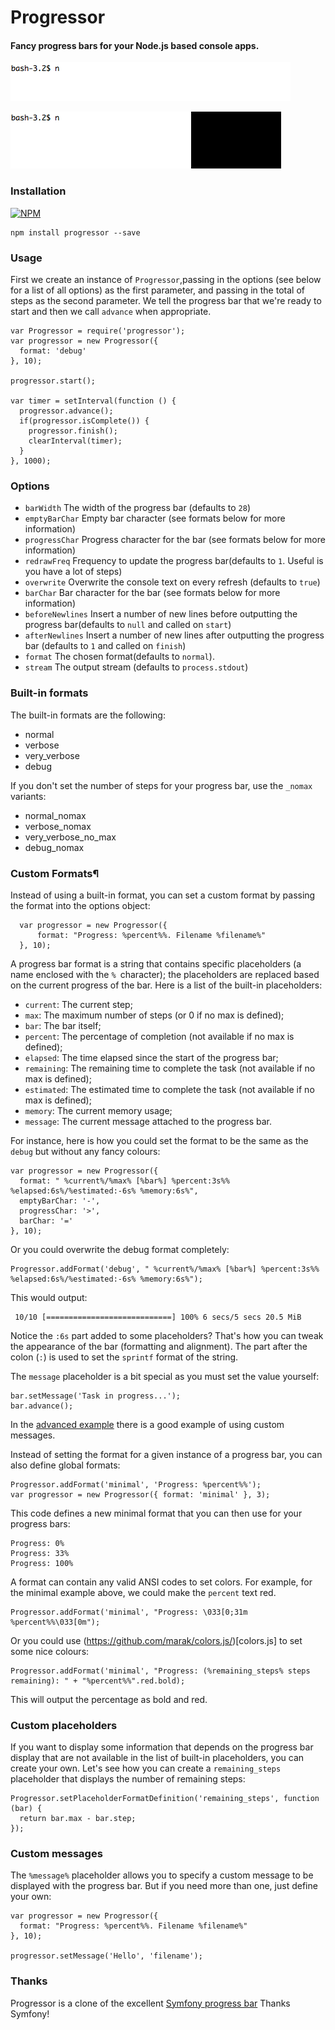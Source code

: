 # Progressor
#### Fancy progress bars for your Node.js based console apps.

![Image of basic progress bar](https://raw.githubusercontent.com/jamhall/progressor/master/examples/basic.gif)

![Image of advanced progress bar](https://raw.githubusercontent.com/jamhall/progressor/master/examples/advanced.gif)

### Installation

[![NPM](https://nodei.co/npm/progressor.png)](https://nodei.co/npm/progressor/)

    npm install progressor --save

### Usage

First we create an instance of `Progressor`,passing in the options (see below for a list of all options) as the first parameter, and passing in the total of steps as the second parameter.  We tell the progress bar that we're ready to start and then we call `advance`  when appropriate.

    var Progressor = require('progressor');
    var progressor = new Progressor({
      format: 'debug'
    }, 10);
    
    progressor.start();
    
    var timer = setInterval(function () {
      progressor.advance();
      if(progressor.isComplete()) {
        progressor.finish();
        clearInterval(timer);
      }
    }, 1000);

### Options

 - `barWidth` The width of the progress bar (defaults to `28`)
 - `emptyBarChar` Empty bar character  (see formats below for more information)
 - `progressChar` Progress character for the bar (see formats below for more information)
 - `redrawFreq` Frequency to update the progress bar(defaults to `1`. Useful is you have a lot of steps)
 - `overwrite`  Overwrite the console text on every refresh (defaults to `true`) 
 - `barChar` Bar character for the bar  (see formats below for more information)
 - `beforeNewlines` Insert a number of new lines before outputting the progress bar(defaults to `null` and called on `start`)
 -  `afterNewlines` Insert a number of new lines after outputting the progress bar (defaults to `1` and called on `finish`)
 - `format` The chosen format(defaults to `normal`).
 - `stream` The output stream (defaults to `process.stdout`)

### Built-in formats

The built-in formats are the following:

*  normal
* verbose
* very_verbose
* debug

If you don't set the number of steps for your progress bar, use the `_nomax` variants:

* normal_nomax
* verbose_nomax
* very_verbose_no_max
* debug_nomax 


### Custom Formats¶

Instead of using a built-in format, you can set a custom format by passing the format into the options object:

      var progressor = new Progressor({
          format: "Progress: %percent%%. Filename %filename%"
      }, 10);

A progress bar format is a string that contains specific placeholders (a name enclosed with the `% `character); the placeholders are replaced based on the current progress of the bar. Here is a list of the built-in placeholders:

* ``current``: The current step;
* ``max``: The maximum number of steps (or 0 if no max is defined);
* ``bar``: The bar itself;
* ``percent``: The percentage of completion (not available if no max is defined);
* ``elapsed``: The time elapsed since the start of the progress bar;
* ``remaining``: The remaining time to complete the task (not available if no max is defined);
* ``estimated``: The estimated time to complete the task (not available if no max is defined);
* ``memory``: The current memory usage;
* ``message``: The current message attached to the progress bar.

For instance, here is how you could set the format to be the same as the `debug`  but without any fancy colours:

    var progressor = new Progressor({
      format: " %current%/%max% [%bar%] %percent:3s%% %elapsed:6s%/%estimated:-6s% %memory:6s%",
      emptyBarChar: '-',
      progressChar: '>',
      barChar: '='
    }, 10);
    
Or you could overwrite the debug format completely: 

    Progressor.addFormat('debug', " %current%/%max% [%bar%] %percent:3s%% %elapsed:6s%/%estimated:-6s% %memory:6s%");

    
This would output:

     10/10 [============================] 100% 6 secs/5 secs 20.5 MiB

Notice the `:6s` part added to some placeholders? That's how you can tweak the appearance of the bar (formatting and alignment). The part after the colon (`:`) is used to set the `sprintf` format of the string.

The `message` placeholder is a bit special as you must set the value yourself:

    bar.setMessage('Task in progress...');
    bar.advance();

In the [advanced example](https://github.com/jamhall/progressor/blob/master/examples/advanced.js) there is a good example of using custom messages.

Instead of setting the format for a given instance of a progress bar, you can also define global formats:

    Progressor.addFormat('minimal', 'Progress: %percent%%');
    var progressor = new Progressor({ format: 'minimal' }, 3);

This code defines a new minimal format that you can then use for your progress bars:

    Progress: 0%
    Progress: 33%
    Progress: 100%

A format can contain any valid ANSI codes to set colors. For example, for the minimal example above, we could make the `percent` text red.

    Progressor.addFormat('minimal', "Progress: \033[0;31m %percent%%\033[0m");
   
Or you could use (https://github.com/marak/colors.js/)[colors.js] to set some nice colours:

    Progressor.addFormat('minimal', "Progress: (%remaining_steps% steps remaining): " + "%percent%%".red.bold);

This will output the percentage as bold and red.


### Custom placeholders

If you want to display some information that depends on the progress bar display that are not available in the list of built-in placeholders, you can create your own. Let's see how you can create a `remaining_steps` placeholder that displays the number of remaining steps:

    Progressor.setPlaceholderFormatDefinition('remaining_steps', function (bar) {
      return bar.max - bar.step;
    });

### Custom messages

The `%message%` placeholder allows you to specify a custom message to be displayed with the progress bar. But if you need more than one, just define your own:
    
    var progressor = new Progressor({
      format: "Progress: %percent%%. Filename %filename%"
    }, 10);
    
    progressor.setMessage('Hello', 'filename');


### Thanks

Progressor is a clone of the excellent [Symfony progress bar](http://symfony.com/doc/current/components/console/helpers/progressbar.html) Thanks Symfony!




